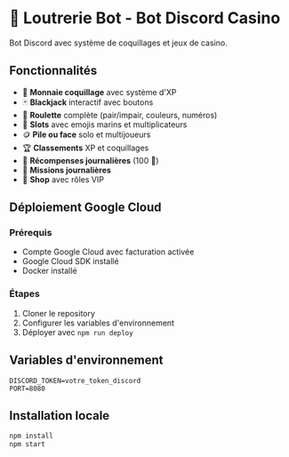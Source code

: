 # 🐚 Loutrerie Bot - Bot Discord Casino

Bot Discord avec système de coquillages et jeux de casino.

## Fonctionnalités

- 🐚 **Monnaie coquillage** avec système d'XP
- 🃏 **Blackjack** interactif avec boutons
- 🎡 **Roulette** complète (pair/impair, couleurs, numéros)
- 🎰 **Slots** avec emojis marins et multiplicateurs
- 🪙 **Pile ou face** solo et multijoueurs
- 🏆 **Classements** XP et coquillages
- 🎁 **Récompenses journalières** (100 🐚)
- 📝 **Missions journalières**
- 🛒 **Shop** avec rôles VIP

## Déploiement Google Cloud

### Prérequis
- Compte Google Cloud avec facturation activée
- Google Cloud SDK installé
- Docker installé

### Étapes
1. Cloner le repository
2. Configurer les variables d'environnement
3. Déployer avec `npm run deploy`

## Variables d'environnement

```
DISCORD_TOKEN=votre_token_discord
PORT=8080
```

## Installation locale

```bash
npm install
npm start
```
